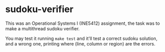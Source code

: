 # sudoku-verifier

This was an Operational Systems I (INE5412) assignment, the task was to make a
multithread sudoku verifier.

You may test it running `make test` and it'll test a correct sudoku solution,
and a wrong one, printing where (line, column or region) are the errors.
